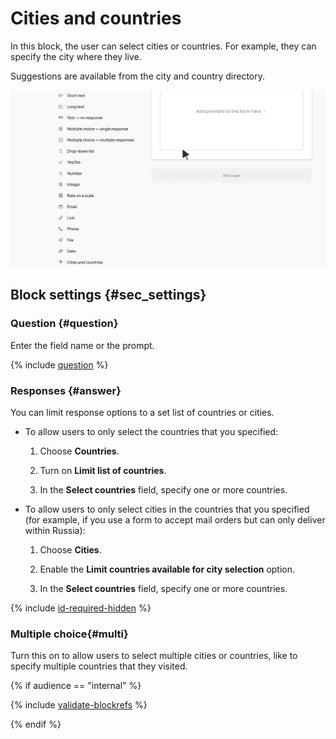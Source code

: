 # Cities and countries

In this block, the user can select cities or countries. For example, they can specify the city where they live.

Suggestions are available from the city and country directory.

![](../../_assets/forms/tutorial-cities.gif)

## Block settings {#sec_settings}

### Question {#question}

Enter the field name or the prompt.

{% include [question](../../_includes/forms/question.md) %}

### Responses {#answer}

You can limit response options to a set list of countries or cities.

- To allow users to only select the countries that you specified:

  1. Choose **Countries**.

  1. Turn on **Limit list of countries**.

  1. In the **Select countries** field, specify one or more countries.

- To allow users to only select cities in the countries that you specified (for example, if you use a form to accept mail orders but can only deliver within Russia):

  1. Choose **Cities**.

  1. Enable the **Limit countries available for city selection** option.

  1. In the **Select countries** field, specify one or more countries.

{% include [id-required-hidden](../../_includes/forms/id-required-hidden.md) %}

### Multiple choice{#multi}

Turn this on to allow users to select multiple cities or countries, like to specify multiple countries that they visited.

{% if audience == "internal" %}

{% include [validate-blockrefs](../../_includes/forms/validate-blockrefs.md) %}

{% endif %}

